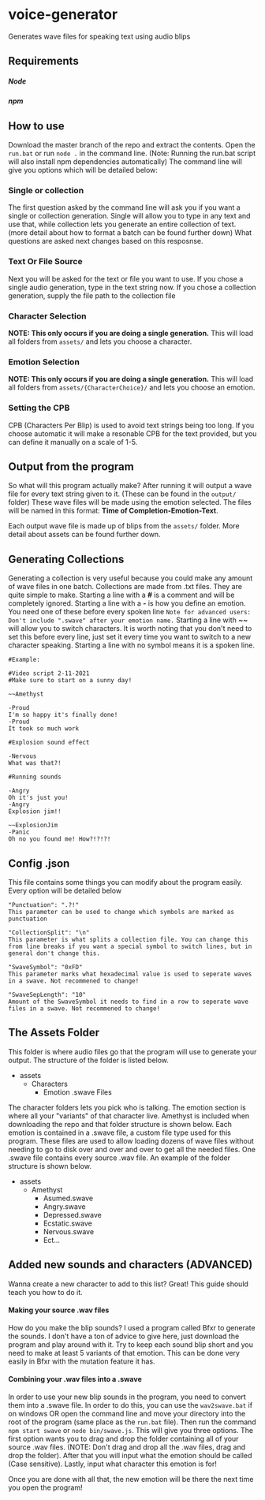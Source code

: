 # voice-generator
Generates wave files for speaking text using audio blips

## Requirements
##### Node
##### npm

## How to use
Download the master branch of the repo and extract the contents. Open the `run.bat` or run `node .` in the command line. (Note: Running the run.bat script will also install npm dependencies automatically)
The command line will give you options which will be detailed below:

### Single or collection
The first question asked by the command line will ask you if you want a single or collection generation. Single will allow you to type in any text and use that, while collection lets you generate an entire collection of text. (more detail about how to format a batch can be found further down) What questions are asked next changes based on this resposnse.

### Text Or File Source
Next you will be asked for the text or file you want to use. If you chose a single audio generation, type in the text string now. If you chose a collection generation, supply the file path to the collection file

### Character Selection
**NOTE: This only occurs if you are doing a single generation.** This will load all folders from `assets/` and lets you choose a character.

### Emotion Selection
**NOTE: This only occurs if you are doing a single generation.** This will load all folders from `assets/{CharacterChoice}/` and lets you choose an emotion.

### Setting the CPB
CPB (Characters Per Blip) is used to avoid text strings being too long. If you choose automatic it will make a resonable CPB for the text provided, but you can define it manually on a scale of 1-5.

## Output from the program
So what will this program actually make? After running it will output a wave file for every text string given to it. (These can be found in the `output/` folder) These wave files will be made using the emotion selected. The files will be named in this format: **Time of Completion-Emotion-Text**.

Each output wave file is made up of blips from the `assets/` folder. More detail about assets can be found further down.

## Generating Collections
Generating a collection is very useful because you could make any amount of wave files in one batch. Collections are made from .txt files. They are quite simple to make. Starting a line with a ***#*** is a comment and will be completely ignored. Starting a line with a ***-*** is how you define an emotion. You need one of these before every spoken line `Note for advanced users: Don't include ".swave" after your emotion name.` Starting a line with ***\~\~*** will allow you to switch characters. It is worth noting that you don't need to set this before every line, just set it every time you want to switch to a new character speaking. Starting a line with no symbol means it is a spoken line.

```
#Example:

#Video script 2-11-2021
#Make sure to start on a sunny day!

~~Amethyst

-Proud
I'm so happy it's finally done!
-Proud
It took so much work

#Explosion sound effect

-Nervous
What was that?!

#Running sounds

-Angry
Oh it's just you!
-Angry
Explosion jim!!

~~ExplosionJim
-Panic
Oh no you found me! How?!?!?!
```

## Config .json
This file contains some things you can modify about the program easily. Every option will be detailed below
```
"Punctuation": ".?!"
This parameter can be used to change which symbols are marked as punctuation

"CollectionSplit": "\n"
This parameter is what splits a collection file. You can change this from line breaks if you want a special symbol to switch lines, but in general don't change this.

"SwaveSymbol": "0xFD"
This parameter marks what hexadecimal value is used to seperate waves in a swave. Not recommened to change!

"SwaveSepLength": "10"
Amount of the SwaveSymbol it needs to find in a row to seperate wave files in a swave. Not recommened to change!
```

## The Assets Folder
This folder is where audio files go that the program will use to generate your output. The structure of the folder is listed below.

- assets
  - Characters
    - Emotion .swave Files

The character folders lets you pick who is talking. The emotion section is where all your "variants" of that character live. Amethyst is included when downloading the repo and that folder structure is shown below. Each emotion is contained in a .swave file, a custom file type used for this program. These files are used to allow loading dozens of wave files without needing to go to disk over and over and over to get all the needed files. One .swave file contains every source .wav file. An example of the folder structure is shown below.

- assets
  - Amethyst
    - Asumed.swave
    - Angry.swave
    - Depressed.swave
    - Ecstatic.swave
    - Nervous.swave
    - Ect...
    
## Added new sounds and characters (ADVANCED)

Wanna create a new character to add to this list? Great! This guide should teach you how to do it.

#### Making your source .wav files

How do you make the blip sounds? I used a program called Bfxr to generate the sounds. I don't have a ton of advice to give here, just download the program and play around with it. Try to keep each sound blip short and you need to make at least 5 variants of that emotion. This can be done very easily in Bfxr with the mutation feature it has.

#### Combining your .wav files into a .swave

In order to use your new blip sounds in the program, you need to convert them into a .swave file. In order to do this, you can use the `wav2swave.bat` if on windows OR open the command line and move your directory into the root of the program (same place as the `run.bat` file). Then run the command `npm start swave` or `node bin/swave.js`. This will give you three options. The first option wants you to drag and drop the folder containing all of your source .wav files. (NOTE: Don't drag and drop all the .wav files, drag and drop the folder). After that you will input what the emotion should be called (Case sensitive). Lastly, input what character this emotion is for!

Once you are done with all that, the new emotion will be there the next time you open the program!
